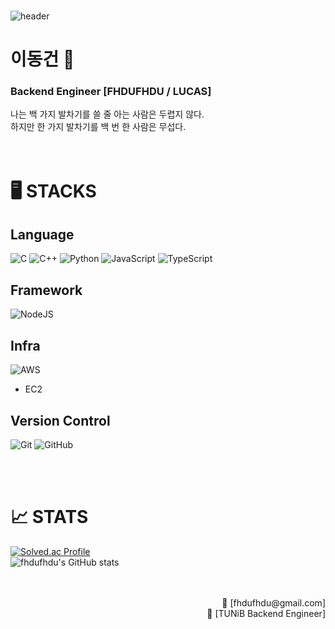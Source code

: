 <div align="left">
  </br>

  ![header](https://capsule-render.vercel.app/api?type=waving&color=auto&height=300&section=header&text=FHDUFHDU%20/%20LUCAS&fontSize=50&animation=fadeIn)

  # 이동건 🏅

  ### Backend Engineer [FHDUFHDU / LUCAS] 

  나는 백 가지 발차기를 쓸 줄 아는 사람은 두렵지 않다. </br>
  하지만 한 가지 발차기를 백 번 한 사람은 무섭다.</br>
  </br>
  </br>


  # 🖥️ STACKS

  ## Language
  ![C](https://img.shields.io/badge/c++-%2300599C.svg?style=for-the-badge&logo=c%2B%2B&logoColor=white)
  ![C++](https://img.shields.io/badge/c-A8B9CC.svg?style=for-the-badge&logo=c&logoColor=white)
  ![Python](https://img.shields.io/badge/python-3670A0?style=for-the-badge&logo=python&logoColor=ffdd54)
  ![JavaScript](https://img.shields.io/badge/javascript-%23323330.svg?style=for-the-badge&logo=javascript&logoColor=%23F7DF1E)
  ![TypeScript](https://img.shields.io/badge/typescript-%23007ACC.svg?style=for-the-badge&logo=typescript&logoColor=white)
  ## Framework
  ![NodeJS](https://img.shields.io/badge/node.js-339933.svg?style=for-the-badge&logo=nodedotjs&logoColor=white)
  ## Infra
  ![AWS](https://img.shields.io/badge/AWS-%23FF9900.svg?style=for-the-badge&logo=amazon-aws&logoColor=white)
  - EC2
  ## Version Control
  ![Git](https://img.shields.io/badge/git-%23F05033.svg?style=for-the-badge&logo=git&logoColor=white)
  ![GitHub](https://img.shields.io/badge/github-%23121011.svg?style=for-the-badge&logo=github&logoColor=white)
  
  </br>
  </br>

  # 📈 STATS
  [![Solved.ac Profile](http://mazassumnida.wtf/api/v2/generate_badge?boj=fhdufhdu)](https://solved.ac/fhdufhdu/) </br>
  ![fhdufhdu's GitHub stats](https://github-readme-stats.vercel.app/api?username=fhdufhdu&show_icons=true&theme=radical)

  <div align="right">
      </br>
      </br>
      <span>📩 [fhdufhdu@gmail.com]</span></br>
      <span>🏢 [TUNiB Backend Engineer]</span></br>
  </div>
</div>

